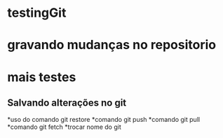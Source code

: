# testingGit
# gravando mudanças no repositorio

# mais testes

## Salvando alterações no git

*uso do comando git restore
*comando git push
*comando git pull
*comando git fetch
*trocar nome do git 